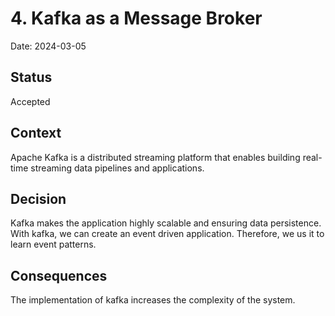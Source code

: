 # 4. Kafka as a Message Broker

Date: 2024-03-05

## Status

Accepted

## Context

Apache Kafka is a distributed streaming platform that enables building real-time streaming data pipelines and applications.

## Decision

Kafka makes the application highly scalable and ensuring data persistence. With kafka, we can create an event driven application. Therefore, we us it to learn event patterns.

## Consequences

The implementation of kafka increases the complexity of the system. 
